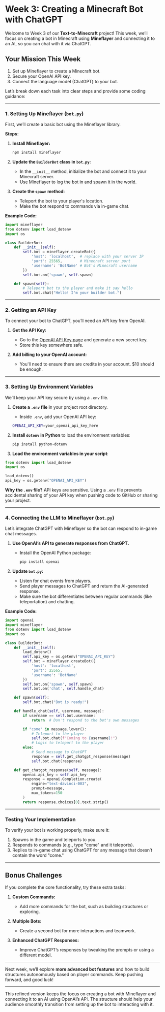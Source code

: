 # Week 3: Creating a Minecraft Bot with ChatGPT

Welcome to Week 3 of our **Text-to-Minecraft** project! This week, we’ll focus on creating a bot in Minecraft using **Mineflayer** and connecting it to an AI, so you can chat with it via ChatGPT.

## Your Mission This Week

1. Set up Mineflayer to create a Minecraft bot.
2. Secure your OpenAI API key.
3. Connect the language model (ChatGPT) to your bot.

Let’s break down each task into clear steps and provide some coding guidance:

---

### 1. Setting Up Mineflayer (`bot.py`)

First, we’ll create a basic bot using the Mineflayer library.

**Steps:**

1. **Install Mineflayer:**
   ```bash
   npm install mineflayer
   ```

2. **Update the `BuilderBot` class in `bot.py`:**

   - In the `__init__` method, initialize the bot and connect it to your Minecraft server.
   - Use Mineflayer to log the bot in and spawn it in the world.

3. **Create the `spawn` method:**
   - Teleport the bot to your player's location.
   - Make the bot respond to commands via in-game chat.

**Example Code:**

```python
import mineflayer
from dotenv import load_dotenv
import os

class BuilderBot:
    def __init__(self):
        self.bot = mineflayer.createBot({
            'host': 'localhost',  # replace with your server IP
            'port': 25565,        # Minecraft server port
            'username': 'BotName' # Bot's Minecraft username
        })
        self.bot.on('spawn', self.spawn)

    def spawn(self):
        # Teleport bot to the player and make it say hello
        self.bot.chat("Hello! I'm your builder bot.")
```

---

### 2. Getting an API Key

To connect your bot to ChatGPT, you’ll need an API key from OpenAI.

1. **Get the API Key:**
   - Go to the [OpenAI API Key page](https://platform.openai.com/api-keys) and generate a new secret key.
   - Store this key somewhere safe.

2. **Add billing to your OpenAI account:**
   - You'll need to ensure there are credits in your account. $10 should be enough.

---

### 3. Setting Up Environment Variables

We’ll keep your API key secure by using a `.env` file.

1. **Create a `.env` file** in your project root directory.
   - Inside `.env`, add your OpenAI API key:
   ```bash
   OPENAI_API_KEY=your_openai_api_key_here
   ```

2. **Install `dotenv` in Python** to load the environment variables:
   ```bash
   pip install python-dotenv
   ```

3. **Load the environment variables in your script**:

```python
from dotenv import load_dotenv
import os

load_dotenv()
api_key = os.getenv("OPENAI_API_KEY")
```

**Why the `.env` file?**
API keys are sensitive. Using a `.env` file prevents accidental sharing of your API key when pushing code to GitHub or sharing your project.

---

### 4. Connecting the LLM to Mineflayer (`bot.py`)

Let’s integrate ChatGPT with Mineflayer so the bot can respond to in-game chat messages.

1. **Use OpenAI’s API to generate responses from ChatGPT.**
   - Install the OpenAI Python package:
     ```bash
     pip install openai
     ```

2. **Update `bot.py`:**

   - Listen for chat events from players.
   - Send player messages to ChatGPT and return the AI-generated response.
   - Make sure the bot differentiates between regular commands (like teleportation) and chatting.

**Example Code:**

```python
import openai
import mineflayer
from dotenv import load_dotenv
import os

class BuilderBot:
    def __init__(self):
        load_dotenv()
        self.api_key = os.getenv("OPENAI_API_KEY")
        self.bot = mineflayer.createBot({
            'host': 'localhost',
            'port': 25565,
            'username': 'BotName'
        })
        self.bot.on('spawn', self.spawn)
        self.bot.on('chat', self.handle_chat)

    def spawn(self):
        self.bot.chat("Bot is ready!")

    def handle_chat(self, username, message):
        if username == self.bot.username:
            return  # Don't respond to the bot's own messages

        if "come" in message.lower():
            # Teleport to the player
            self.bot.chat(f"Coming to {username}!")
            # Logic to teleport to the player
        else:
            # Send message to ChatGPT
            response = self.get_chatgpt_response(message)
            self.bot.chat(response)

    def get_chatgpt_response(self, message):
        openai.api_key = self.api_key
        response = openai.Completion.create(
            engine="text-davinci-003",
            prompt=message,
            max_tokens=150
        )
        return response.choices[0].text.strip()
```

---

### Testing Your Implementation

To verify your bot is working properly, make sure it:

1. Spawns in the game and teleports to you.
2. Responds to commands (e.g., type "come" and it teleports).
3. Replies to in-game chat using ChatGPT for any message that doesn’t contain the word "come."

---

## Bonus Challenges

If you complete the core functionality, try these extra tasks:

1. **Custom Commands:**
   - Add more commands for the bot, such as building structures or exploring.

2. **Multiple Bots:**
   - Create a second bot for more interactions and teamwork.

3. **Enhanced ChatGPT Responses:**
   - Improve ChatGPT’s responses by tweaking the prompts or using a different model.

---

Next week, we’ll explore **more advanced bot features** and how to build structures autonomously based on player commands. Keep pushing forward, and good luck!

--- 

This refined version keeps the focus on creating a bot with Mineflayer and connecting it to an AI using OpenAI’s API. The structure should help your audience smoothly transition from setting up the bot to interacting with it.
